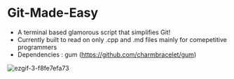 # Git-Made-Easy
- A terminal based glamorous script that simplifies Git!
- Currently built to read on only .cpp and .md files mainly for comepetitive programmers
- Dependencies : gum (https://github.com/charmbracelet/gum)


![ezgif-3-f8fe7efa73](https://user-images.githubusercontent.com/90480489/226985361-f4167fd7-49d2-4a5c-8a51-88946c4f8137.gif)

